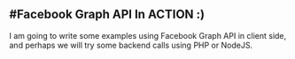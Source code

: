 #Facebook Graph API In ACTION :)
--------------------------------
I am going to write some examples using Facebook Graph API in client side, and
perhaps we will try some backend calls using PHP or NodeJS.